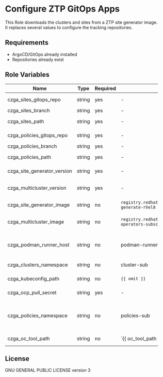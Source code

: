 Configure ZTP GitOps Apps
=========

This Role downloads the clusters and sites from a ZTP site generator image. It replaces several values to configure the tracking repositories.

Requirements
------------

* ArgoCD/GitOps already installed
* Repositories already exist

Role Variables
--------------

Name                        | Type   | Required | Default                                            | Description
--------------------------- | ------ | -------- | -------------------------------------------------- | -------------------------------------------------------------
czga_sites_gitops_repo      | string | yes      | -                                                  | Repository where SiteConfig can be found.
czga_sites_branch           | string | yes      | -                                                  | SiteConfig repo's branch.
czga_sites_path             | string | yes      | -                                                  | Path to find SiteConfig's kustomize file in the repo.
czga_policies_gitops_repo   | string | yes      | -                                                  | Repository where Policies can be found.
czga_policies_branch        | string | yes      | -                                                  | Policies repo's branch.
czga_policies_path          | string | yes      | -                                                  | Path to find Policies' kustomize file in the repo.
czga_site_generator_version | string | yes      | -                                                  | ZTP site generator container version
czga_multicluster_version   | string | yes      | -                                                  | Multicluster operators subscription container version
czga_site_generator_image   | string | no       | `registry.redhat.io/openshif4/ztp-site-generate-rhel8` | ZTP site generator container image
czga_multicluster_image     | string | no       | `registry.redhat.io/rhacm2/multicluster-operators-subscription-rhel9` | Multicluster operators subscription container image
czga_podman_runner_host     | string | no       | podman-runner                                      |  Identity of the inventory host pulling the sites template generator image.
czga_clusters_namespace     | string | no       | cluster-sub                                        | Namespace for the site config resources.
czga_kubeconfig_path        | string | no       | `{{ omit }}`                                       | Path to the ACM hub kubeconfig file.
czga_ocp_pull_secret        | string | yes      | -                                                  | Pull secret for the Spoke cluster.
czga_policies_namespace     | string | no       | policies-sub                                       | Namespace for the policy generator template resources. It can not be the sabe as the clusters namespace.
czga_oc_tool_path           | string | no       | `{{ oc_tool_path | default('/usr/local/bin/oc) }}` | Path to the OpenShift Command Line Interface binary.

License
-------

GNU GENERAL PUBLIC LICENSE version 3
